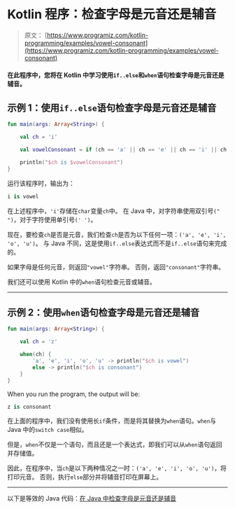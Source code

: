 # Kotlin 程序：检查字母是元音还是辅音

> 原文： [https://www.programiz.com/kotlin-programming/examples/vowel-consonant](https://www.programiz.com/kotlin-programming/examples/vowel-consonant)

#### 在此程序中，您将在 Kotlin 中学习使用`if..else`和`when`语句检查字母是元音还是辅音。

## 示例 1：使用`if..else`语句检查字母是元音还是辅音

```kt
fun main(args: Array<String>) {

    val ch = 'i'

    val vowelConsonant = if (ch == 'a' || ch == 'e' || ch == 'i' || ch == 'o' || ch == 'u') "vowel" else "consonant"

    println("$ch is $vowelConsonant")
}
```

运行该程序时，输出为：

```kt
i is vowel
```

在上述程序中，`'i'`存储在`char`变量`ch`中。 在 Java 中，对字符串使用双引号`(" ")`，对于字符使用单引号`(' ')`。

现在，要检查`ch`是否是元音，我们检查`ch`是否为以下任何一项：`('a', 'e', 'i', 'o', 'u')`。 与 Java 不同，这是使用`if..else`表达式而不是`if..else`语句来完成的。

如果字母是任何元音，则返回`"vowel"`字符串。 否则，返回`"consonant"`字符串。

我们还可以使用 Kotlin 中的`when`语句检查元音或辅音。

* * *

## 示例 2：使用`when`语句检查字母是元音还是辅音

```kt
fun main(args: Array<String>) {

    val ch = 'z'

    when(ch) {
        'a', 'e', 'i', 'o', 'u' -> println("$ch is vowel")
        else -> println("$ch is consonant")
    }
}
```

When you run the program, the output will be:

```kt
z is consonant
```

在上面的程序中，我们没有使用长`if`条件，而是将其替换为`when`语句。`when`与 Java 中的`switch case`相似。

但是，`when`不仅是一个语句，而且还是一个表达式，即我们可以从`when`语句返回并存储值。

因此，在程序中，当`ch`是以下两种情况之一时：`('a', 'e', 'i', 'o', 'u')`，将打印元音。 否则，执行`else`部分并将辅音打印在屏幕上。

* * *

以下是等效的 Java 代码：[在 Java 中检查字母是元音还是辅音](/java-programming/examples/vowel-consonant "Java Program to Check whether an alphabet is vowel or consonant ")